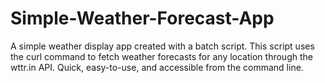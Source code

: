 # Simple-Weather-Forecast-App
A simple weather display app created with a batch script. This script uses the curl command to fetch weather forecasts for any location through the wttr.in API. Quick, easy-to-use, and accessible from the command line.
